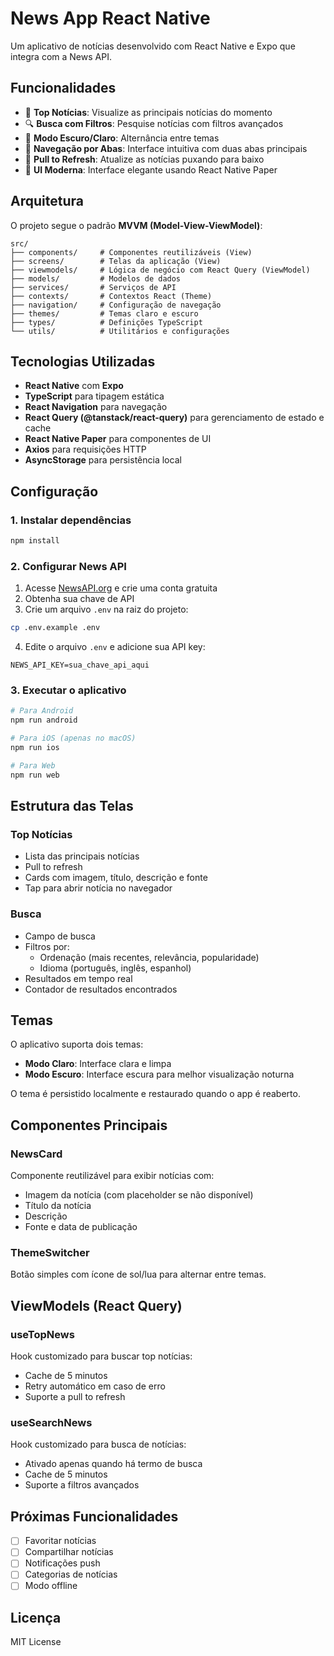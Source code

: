 # News App React Native

Um aplicativo de notícias desenvolvido com React Native e Expo que integra com a News API.

## Funcionalidades

- 📰 **Top Notícias**: Visualize as principais notícias do momento
- 🔍 **Busca com Filtros**: Pesquise notícias com filtros avançados
- 🌙 **Modo Escuro/Claro**: Alternância entre temas
- 📱 **Navegação por Abas**: Interface intuitiva com duas abas principais
- 🔄 **Pull to Refresh**: Atualize as notícias puxando para baixo
- 🎨 **UI Moderna**: Interface elegante usando React Native Paper

## Arquitetura

O projeto segue o padrão **MVVM (Model-View-ViewModel)**:

```
src/
├── components/     # Componentes reutilizáveis (View)
├── screens/        # Telas da aplicação (View)
├── viewmodels/     # Lógica de negócio com React Query (ViewModel)
├── models/         # Modelos de dados
├── services/       # Serviços de API
├── contexts/       # Contextos React (Theme)
├── navigation/     # Configuração de navegação
├── themes/         # Temas claro e escuro
├── types/          # Definições TypeScript
└── utils/          # Utilitários e configurações
```

## Tecnologias Utilizadas

- **React Native** com **Expo**
- **TypeScript** para tipagem estática
- **React Navigation** para navegação
- **React Query (@tanstack/react-query)** para gerenciamento de estado e cache
- **React Native Paper** para componentes de UI
- **Axios** para requisições HTTP
- **AsyncStorage** para persistência local

## Configuração

### 1. Instalar dependências

```bash
npm install
```

### 2. Configurar News API

1. Acesse [NewsAPI.org](https://newsapi.org/) e crie uma conta gratuita
2. Obtenha sua chave de API
3. Crie um arquivo `.env` na raiz do projeto:

```bash
cp .env.example .env
```

4. Edite o arquivo `.env` e adicione sua API key:

```
NEWS_API_KEY=sua_chave_api_aqui
```

### 3. Executar o aplicativo

```bash
# Para Android
npm run android

# Para iOS (apenas no macOS)
npm run ios

# Para Web
npm run web
```

## Estrutura das Telas

### Top Notícias

- Lista das principais notícias
- Pull to refresh
- Cards com imagem, título, descrição e fonte
- Tap para abrir notícia no navegador

### Busca

- Campo de busca
- Filtros por:
  - Ordenação (mais recentes, relevância, popularidade)
  - Idioma (português, inglês, espanhol)
- Resultados em tempo real
- Contador de resultados encontrados

## Temas

O aplicativo suporta dois temas:

- **Modo Claro**: Interface clara e limpa
- **Modo Escuro**: Interface escura para melhor visualização noturna

O tema é persistido localmente e restaurado quando o app é reaberto.

## Componentes Principais

### NewsCard

Componente reutilizável para exibir notícias com:

- Imagem da notícia (com placeholder se não disponível)
- Título da notícia
- Descrição
- Fonte e data de publicação

### ThemeSwitcher

Botão simples com ícone de sol/lua para alternar entre temas.

## ViewModels (React Query)

### useTopNews

Hook customizado para buscar top notícias:

- Cache de 5 minutos
- Retry automático em caso de erro
- Suporte a pull to refresh

### useSearchNews

Hook customizado para busca de notícias:

- Ativado apenas quando há termo de busca
- Cache de 5 minutos
- Suporte a filtros avançados

## Próximas Funcionalidades

- [ ] Favoritar notícias
- [ ] Compartilhar notícias
- [ ] Notificações push
- [ ] Categorias de notícias
- [ ] Modo offline

## Licença

MIT License
